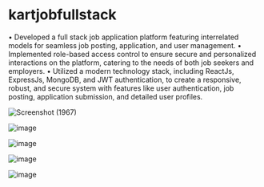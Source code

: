 # kartjobfullstack

• Developed a full stack job application platform featuring interrelated models for seamless job posting,
application, and user management.
• Implemented role-based access control to ensure secure and personalized interactions on the platform,
catering to the needs of both job seekers and employers.
• Utilized a modern technology stack, including ReactJs, ExpressJs, MongoDB, and JWT
authentication, to create a responsive, robust, and secure system with features like user authentication,
job posting, application submission, and detailed user profiles.

![Screenshot (1967)](https://github.com/KarthikhKamath/kartjobfullstack/assets/74257697/5584b75f-7234-441a-9ed3-00f170b1931e)

![image](https://github.com/KarthikhKamath/kartjobfullstack/assets/74257697/d7f5770a-c5c6-4cf2-af7d-09557ffc95c8)

![image](https://github.com/KarthikhKamath/kartjobfullstack/assets/74257697/3bd735fc-348d-4d33-834c-3129c240cddf)

![image](https://github.com/KarthikhKamath/kartjobfullstack/assets/74257697/16628ca5-b551-4ea9-83ff-018dcd0308ea)

![image](https://github.com/KarthikhKamath/kartjobfullstack/assets/74257697/26c094af-d49e-4e27-8d40-7c3409ea1178)


